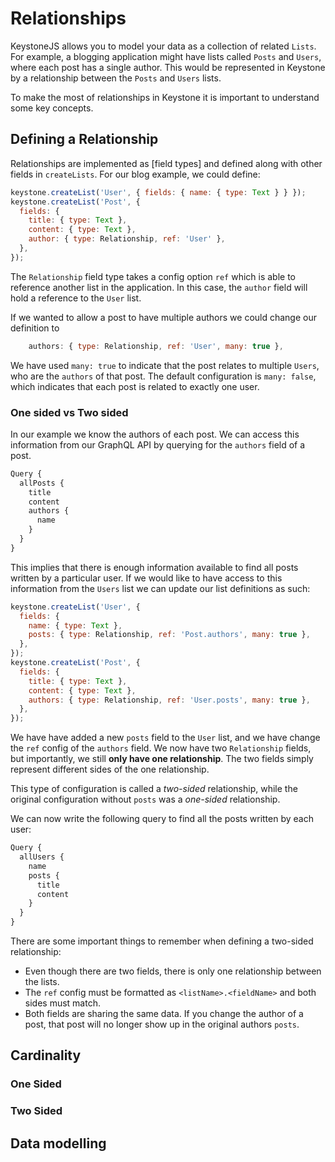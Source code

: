 <!--[meta]
section: discussions
title: Relationships
[meta]-->

# Relationships

KeystoneJS allows you to model your data as a collection of related `Lists`.
For example, a blogging application might have lists called `Posts` and `Users`, where each post has a single author.
This would be represented in Keystone by a relationship between the `Posts` and `Users` lists.

To make the most of relationships in Keystone it is important to understand some key concepts.

## Defining a Relationship

Relationships are implemented as [field types] and defined along with other fields in `createLists`.
For our blog example, we could define:

```javascript
keystone.createList('User', { fields: { name: { type: Text } } });
keystone.createList('Post', {
  fields: {
    title: { type: Text },
    content: { type: Text },
    author: { type: Relationship, ref: 'User' },
  },
});
```

The `Relationship` field type takes a config option `ref` which is able to reference another list in the application.
In this case, the `author` field will hold a reference to the `User` list.

If we wanted to allow a post to have multiple authors we could change our definition to

```javascript
    authors: { type: Relationship, ref: 'User', many: true },
```

We have used `many: true` to indicate that the post relates to multiple `Users`, who are the `authors` of that post.
The default configuration is `many: false`, which indicates that each post is related to exactly one user.

### One sided vs Two sided

In our example we know the authors of each post.
We can access this information from our GraphQL API by querying for the `authors` field of a post.

```graphQL
Query {
  allPosts {
    title
    content
    authors {
      name
    }
  }
}
```

This implies that there is enough information available to find all posts written by a particular user.
If we would like to have access to this information from the `Users` list we can update our list definitions as such:

```javascript
keystone.createList('User', {
  fields: {
    name: { type: Text },
    posts: { type: Relationship, ref: 'Post.authors', many: true },
  },
});
keystone.createList('Post', {
  fields: {
    title: { type: Text },
    content: { type: Text },
    authors: { type: Relationship, ref: 'User.posts', many: true },
  },
});
```

We have have added a new `posts` field to the `User` list, and we have change the `ref` config of the `authors` field.
We now have two `Relationship` fields, but importantly, we still **only have one relationship**.
The two fields simply represent different sides of the one relationship.

This type of configuration is called a _two-sided_ relationship, while the original configuration without `posts` was a _one-sided_ relationship.

We can now write the following query to find all the posts written by each user:

```graphQL
Query {
  allUsers {
    name
    posts {
      title
      content
    }
  }
}
```

There are some important things to remember when defining a two-sided relationship:

- Even though there are two fields, there is only one relationship between the lists.
- The `ref` config must be formatted as `<listName>.<fieldName>` and both sides must match.
- Both fields are sharing the same data. If you change the author of a post, that post will no longer show up in the original authors `posts`.

## Cardinality

### One Sided

### Two Sided

## Data modelling
